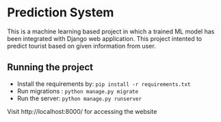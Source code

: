 # Prediction System
This is a machine learning based project in which a trained ML model has been integrated with Django web application. This project intented to predict tourist based on given information from user.

## Running the project

- Install the requirements by: `pip install -r requirements.txt`
- Run migrations : `python manage.py migrate`
- Run the server: `python manage.py runserver`

Visit http://localhost:8000/ for accessing the website


